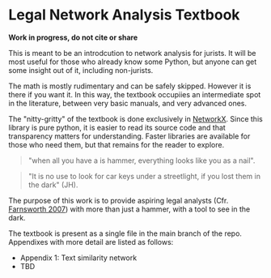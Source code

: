 
# Legal Network Analysis Textbook

**Work in progress, do not cite or share**

This is meant to be an introdcution to network analysis for jurists.
It will be most useful for those who already know some Python, but anyone can get some insight out of it, including non-jurists. 

The math is mostly rudimentary and can be safely skipped. However it is there if you want it. In this way, the textbook occupiies an intermediate spot in the literature, between very basic manuals, and very advanced ones.

The "nitty-gritty" of the textbook is done exclusively in [NetworkX](https://github.com/networkx/networkx). Since this library is  pure python, it is easier to read its source code and that transparency matters for understanding. Faster libraries are available for those who need them, but that remains for the reader to explore.

>"when all you have a is hammer, everything looks like you as a nail".

>"It is no use to look for car keys under a streetlight, if you lost them in the dark" (JH).

The purpose of this work is to provide aspiring legal analysts (Cfr. [Farnsworth 2007](https://www.amazon.com/Legal-Analyst-Toolkit-Thinking-about/dp/0226238350)) with more than just a hammer, with a tool to see in the dark.

The textbook is present as a single file in the main branch of the repo. Appendixes with more detail are listed as follows:
* Appendix 1: Text similarity network
* TBD
